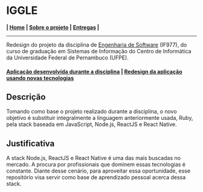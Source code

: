 # IGGLE

**| [Home](https://github.com/shirubadan/Iggle/blob/master/README.md) | [Sobre o projeto](https://github.com/shirubadan/Iggle/blob/master/Sobre%20o%20projeto.md) | [Entregas](https://github.com/shirubadan/Iggle/blob/master/%23docs/README.md) |**

---

Redesign do projeto da disciplina de [Engenharia de Software](https://github.com/if977/if977) (IF977), do curso de graduação em Sistemas de Informação do Centro de Informática da Universidade Federal de Pernambuco (UFPE).

#### [Aplicação desenvolvida durante a disciplina](http://iggle-app.herokuapp.com) | [Redesign da aplicação usando novas tecnologias](https://github.com/shirubadan/Iggle/blob/master/404.md)


## Descrição
Tomando como base o projeto realizado durante a disciplina, o novo objetivo é substituir integralmente a linguagem anteriormente usada, Ruby, pela stack baseada em JavaScript, Node.js, ReactJS e React Native.

## Justificativa
A stack Node.js, ReactJS e React Native é uma das mais buscadas no mercado. A procura por profissionais que dominem essas tecnologias é constante. Diante desse cenário, para aproveitar essa oportunidade, esse repositório visa servir como base de aprendizado pessoal acerca dessa stack.
